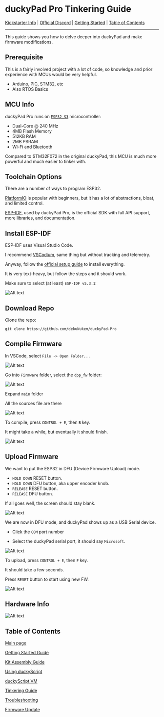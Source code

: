 # duckyPad Pro Tinkering Guide

[Kickstarter Info](https://www.kickstarter.com/projects/dekunukem/duckypad-pro-advanced-macro-scripting-beyond-qmk-via) | [Official Discord](https://discord.gg/4sJCBx5) | [Getting Started](./doc/getting_started.md) | [Table of Contents](#table-of-contents)

-----------

This guide shows you how to delve deeper into duckyPad and make firmware modifications.

## Prerequisite

This is a fairly involved project with a lot of code, so knowledge and prior experience with MCUs would be very helpful.

* Arduino, PIC, STM32, etc
* Also RTOS Basics

## MCU Info

duckyPad Pro runs on [`ESP32-S3`](https://www.espressif.com/en/products/socs/esp32-s3) microcontroller:

* Dual-Core @ 240 MHz 
* 4MB Flash Memory
* 512KB RAM
* 2MB PSRAM
* Wi-Fi and Bluetooth

Compared to STM32F072 in the original duckyPad, this MCU is much more powerful and much easier to tinker with.

## Toolchain Options

There are a number of ways to program ESP32.

[PlatformIO](https://platformio.org/) is popular with beginners, but it has a lot of abstractions, bloat, and limited control.

[ESP-IDF](https://github.com/espressif/esp-idf), used by duckyPad Pro, is the official SDK with full API support, more libraries, and documentation.

## Install ESP-IDF

ESP-IDF uses Visual Studio Code.

I recommend [VSCodium](https://vscodium.com/), same thing but without tracking and telemetry.

Anyway, follow the [official setup guide](https://github.com/espressif/vscode-esp-idf-extension/blob/master/docs/tutorial/install.md) to install everything. 

It is very text-heavy, but follow the steps and it should work.

Make sure to select (at least) `ESP-IDF v5.3.1`:

![Alt text](../resources/photos/tinker/idfver.png)

## Download Repo

Clone the repo:

`git clone https://github.com/dekuNukem/duckyPad-Pro`

## Compile Firmware

In VSCode, select `File -> Open Folder...`

![Alt text](../resources/photos/tinker/open.png)

Go into `Firmware` folder, select the `dpp_fw` folder:

![Alt text](../resources/photos/tinker/select.png)

Expand `main` folder

All the sources file are there

![Alt text](../resources/photos/tinker/code.png)

To compile, press `CONTROL + E`, then `B` key.

It might take a while, but eventually it should finish.

![Alt text](../resources/photos/tinker/done.png)

## Upload Firmware

We want to put the ESP32 in DFU (Device Firmware Upload) mode.

* `HOLD DOWN` RESET button.
* `HOLD DOWN` DFU button, aka upper encoder knob.
* `RELEASE` RESET button.
* `RELEASE` DFU button.

If all goes well, the screen should stay blank.

![Alt text](../resources/photos/tinker/dfu.png)

We are now in DFU mode, and duckyPad shows up as a USB Serial device.

* Click the `COM` port number

* Select the duckyPad serial port, it should say `Microsoft`.

![Alt text](../resources/photos/tinker/com.png)

To upload, press `CONTROL + E`, then `F` key.

It should take a few seconds.

Press `RESET` button to start using new FW.

![Alt text](../resources/photos/tinker/flash.png)

## Hardware Info

![Alt text](../resources/photos/underc.gif)


## Table of Contents

[Main page](README.md)

[Getting Started Guide](./doc/getting_started.md)

[Kit Assembly Guide](./doc/kit_assembly.md)

[Using duckyScript](./doc/duckyscript_info.md)

[duckyScript VM](./doc/bytecode_vm.md)

[Tinkering Guide](./doc/tinkering_guide.md)

[Troubleshooting](./doc/troubleshooting.md)

[Firmware Update](./doc/fw_update.md)